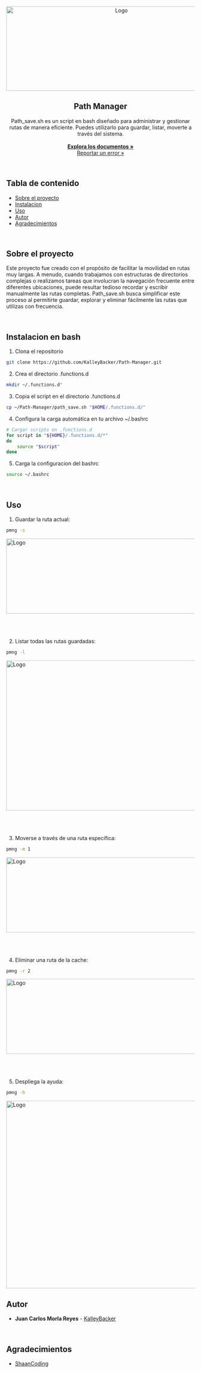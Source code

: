 <br/>
<p align="center">
  <a href="https://github.com/KalleyBacker/Path-Manager">
    <img src="https://github.com/KalleyBacker/Path-Manager/assets/84671791/6e53829a-da25-483e-bbbf-3a67212d0ca2" alt="Logo" width="600" height="225">
  </a>
  <h2 align="center">Path Manager</h2>

  <p align="center">
    Path_save.sh es un script en bash diseñado para administrar y gestionar rutas de manera eficiente. Puedes utilizarlo para guardar, listar, moverte a través del sistema.
    <br/>
    <br/>
    <a href="https://github.com/KalleyBacker/Path-Manager"><strong>Explora los documentos »</strong></a>
    <br/>
    <a href="https://github.com/KalleyBacker/Path-Manager/issues">Reportar un error »</a>
    
  </p>
</p>
<br/>

## Tabla de contenido

* [Sobre el proyecto](#Sobre-el-proyecto)
* [Instalacion](#Instalacion)
* [Uso](#Uso)
* [Autor](#Autor)
* [Agradecimientos](#Agradecimientos)

<br/>
 
## Sobre el proyecto


Este proyecto fue creado con el propósito de facilitar la movilidad en rutas muy largas. A menudo, cuando trabajamos con estructuras de directorios complejas o realizamos tareas que involucran la navegación frecuente entre diferentes ubicaciones, puede resultar tedioso recordar y escribir manualmente las rutas completas. Path_save.sh busca simplificar este proceso al permitirte guardar, explorar y eliminar fácilmente las rutas que utilizas con frecuencia.

 <br/>

## Instalacion en bash

1. Clona el repositorio

```bash
git clone https://github.com/KalleyBacker/Path-Manager.git
```


2. Crea el directorio .functions.d

```bash
mkdir ~/.functions.d"
```

3. Copia el script en el directorio .functions.d

```bash
cp ~/Path-Manager/path_save.sh "$HOME/.functions.d/"
```

4. Configura la carga automática en tu archivo ~/.bashrc

```bash
# Cargar scripts en .functions.d
for script in "${HOME}/.functions.d/*"
do
    source "$script"
done
```
5. Carga la configuracion del bashrc

```bash
source ~/.bashrc
```
 <br/>

## Uso

1. Guardar la ruta actual:

```bash
pmng -s
```
<img src="https://github.com/KalleyBacker/Path-Manager/assets/84671791/dfbd7dd1-2a6b-4af2-a060-94cbd4b8654b" alt="Logo" width="1010" height="200">

<br/>
<br/>
<br/>
<br/>
 
2. Listar todas las rutas guardadas:

```bash
pmng -l
```
<img src="https://github.com/KalleyBacker/Path-Manager/assets/84671791/ef4f2721-edac-49fe-967e-32f737a2d747" alt="Logo" width="1020" height="400">

<br/>
<br/>
<br/>
<br/>


3. Moverse a través de una ruta específica:

```bash
pmng -m 1
```
<img src="https://github.com/KalleyBacker/Path-Manager/assets/84671791/f8400601-dfa1-4e9c-a92f-5c7b7bfee8ec" alt="Logo" width="1010" height="200">

<br/>
<br/>
<br/>
<br/>

4. Eliminar una ruta de la cache:

```bash
pmng -r 2
```
<img src="https://github.com/KalleyBacker/Path-Manager/assets/84671791/54332974-a5c8-49b8-b1b9-8c711e0d5fb5" alt="Logo" width="700" height="200">

<br/>
<br/>
<br/>
<br/>


5. Despliega la ayuda:

```bash
pmng -h
```
<img src="https://github.com/KalleyBacker/Path-Manager/assets/84671791/35352eae-2a3d-4d0e-8765-12f4659292d0" alt="Logo" width="1010" height="500">



<br/>

## Autor
 

* **Juan Carlos Morla Reyes** - [KalleyBacker](https://github.com/KalleyBacker) 

<br/>

## Agradecimientos

* [ShaanCoding](https://readme.shaankhan.dev/)
